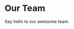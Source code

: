 <script setup>
import { VPTeamMembers } from 'vitepress/theme'

const members = [
  {
    avatar: 'https://avatars.githubusercontent.com/u/121781416?v=4',
    name: 'Usman Ahmed',
    title: 'Docs Contributor',
    links: [
      { icon: 'github', link: 'https://github.com/usman-abyss' },
    ]
  },
  {
    avatar: 'https://avatars.githubusercontent.com/u/129025800?v=4',
    name: 'Saqib Suleman',
    title: 'Docs Contributor',
    links: [
      { icon: 'github', link: 'https://github.com/saqib-abyss' },
    ]
  },
  {
    avatar: 'https://avatars.githubusercontent.com/u/114464035?v=4',
    name: 'Rabiya Adnan',
    title: 'Docs Contributor',
    links: [
      { icon: 'github', link: 'https://github.com/rabiyaadnan' },
    ]

  },
  {
    avatar: 'https://avatars.githubusercontent.com/u/126056846?v=4',
    name: 'Hamza Sohail',
    title: 'Docs Contributor',
    links: [
      { icon: 'github', link: 'https://github.com/HamzaSohailAbyssSolutions' },
    ]
  },
  {
    avatar: 'https://avatars.githubusercontent.com/u/33480365?v=4',
    name: 'Qian Chen -test',
    title: 'Docs Contributor',
    links: [
      { icon: 'github', link: 'https://github.com/chen-qian-dan-work' },
    ]
  }

]
</script>

# Our Team

Say hello to our awesome team.

<VPTeamMembers size="small" :members="members" />
